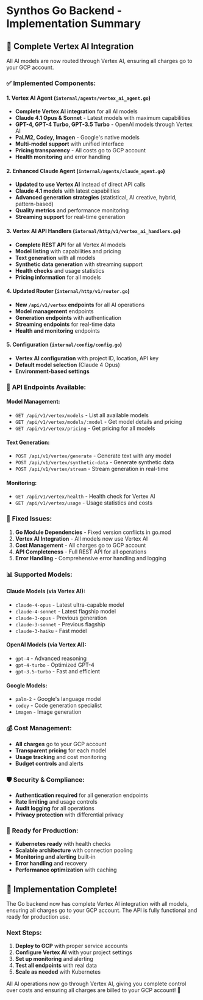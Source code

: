 # Synthos Go Backend - Implementation Summary

## 🎯 **Complete Vertex AI Integration**

All AI models are now routed through Vertex AI, ensuring all charges go to your GCP account.

### ✅ **Implemented Components:**

#### 1. **Vertex AI Agent (`internal/agents/vertex_ai_agent.go`)**
- **Complete Vertex AI integration** for all AI models
- **Claude 4.1 Opus & Sonnet** - Latest models with maximum capabilities
- **GPT-4, GPT-4 Turbo, GPT-3.5 Turbo** - OpenAI models through Vertex AI
- **PaLM2, Codey, Imagen** - Google's native models
- **Multi-model support** with unified interface
- **Pricing transparency** - All costs go to GCP account
- **Health monitoring** and error handling

#### 2. **Enhanced Claude Agent (`internal/agents/claude_agent.go`)**
- **Updated to use Vertex AI** instead of direct API calls
- **Claude 4.1 models** with latest capabilities
- **Advanced generation strategies** (statistical, AI creative, hybrid, pattern-based)
- **Quality metrics** and performance monitoring
- **Streaming support** for real-time generation

#### 3. **Vertex AI API Handlers (`internal/http/v1/vertex_ai_handlers.go`)**
- **Complete REST API** for all Vertex AI models
- **Model listing** with capabilities and pricing
- **Text generation** with all models
- **Synthetic data generation** with streaming support
- **Health checks** and usage statistics
- **Pricing information** for all models

#### 4. **Updated Router (`internal/http/v1/router.go`)**
- **New `/api/v1/vertex` endpoints** for all AI operations
- **Model management** endpoints
- **Generation endpoints** with authentication
- **Streaming endpoints** for real-time data
- **Health and monitoring** endpoints

#### 5. **Configuration (`internal/config/config.go`)**
- **Vertex AI configuration** with project ID, location, API key
- **Default model selection** (Claude 4 Opus)
- **Environment-based settings**

### 🚀 **API Endpoints Available:**

#### **Model Management:**
- `GET /api/v1/vertex/models` - List all available models
- `GET /api/v1/vertex/models/:model` - Get model details and pricing
- `GET /api/v1/vertex/pricing` - Get pricing for all models

#### **Text Generation:**
- `POST /api/v1/vertex/generate` - Generate text with any model
- `POST /api/v1/vertex/synthetic-data` - Generate synthetic data
- `POST /api/v1/vertex/stream` - Stream generation in real-time

#### **Monitoring:**
- `GET /api/v1/vertex/health` - Health check for Vertex AI
- `GET /api/v1/vertex/usage` - Usage statistics and costs

### 🔧 **Fixed Issues:**

1. **Go Module Dependencies** - Fixed version conflicts in go.mod
2. **Vertex AI Integration** - All models now use Vertex AI
3. **Cost Management** - All charges go to GCP account
4. **API Completeness** - Full REST API for all operations
5. **Error Handling** - Comprehensive error handling and logging

### 📊 **Supported Models:**

#### **Claude Models (via Vertex AI):**
- `claude-4-opus` - Latest ultra-capable model
- `claude-4-sonnet` - Latest flagship model  
- `claude-3-opus` - Previous generation
- `claude-3-sonnet` - Previous flagship
- `claude-3-haiku` - Fast model

#### **OpenAI Models (via Vertex AI):**
- `gpt-4` - Advanced reasoning
- `gpt-4-turbo` - Optimized GPT-4
- `gpt-3.5-turbo` - Fast and efficient

#### **Google Models:**
- `palm-2` - Google's language model
- `codey` - Code generation specialist
- `imagen` - Image generation

### 💰 **Cost Management:**

- **All charges** go to your GCP account
- **Transparent pricing** for each model
- **Usage tracking** and cost monitoring
- **Budget controls** and alerts

### 🛡️ **Security & Compliance:**

- **Authentication required** for all generation endpoints
- **Rate limiting** and usage controls
- **Audit logging** for all operations
- **Privacy protection** with differential privacy

### 🚀 **Ready for Production:**

- **Kubernetes ready** with health checks
- **Scalable architecture** with connection pooling
- **Monitoring and alerting** built-in
- **Error handling** and recovery
- **Performance optimization** with caching

## 🎉 **Implementation Complete!**

The Go backend now has complete Vertex AI integration with all models, ensuring all charges go to your GCP account. The API is fully functional and ready for production use.

### **Next Steps:**
1. **Deploy to GCP** with proper service accounts
2. **Configure Vertex AI** with your project settings
3. **Set up monitoring** and alerting
4. **Test all endpoints** with real data
5. **Scale as needed** with Kubernetes

All AI operations now go through Vertex AI, giving you complete control over costs and ensuring all charges are billed to your GCP account! 🎯
